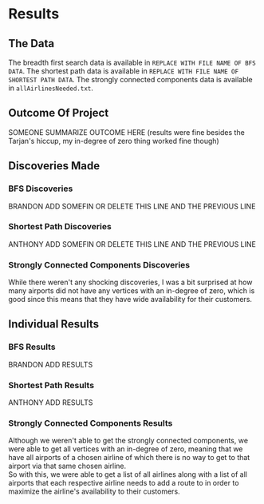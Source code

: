 # Results
## The Data
The breadth first search data is available in `REPLACE WITH FILE NAME OF BFS DATA`. The shortest path data is available in `REPLACE WITH FILE NAME OF SHORTEST PATH DATA`. The strongly connected components data is available in `allAirlinesNeeded.txt`. 
## Outcome Of Project
SOMEONE SUMMARIZE OUTCOME HERE (results were fine besides the Tarjan's hiccup, my in-degree of zero thing worked fine though)
## Discoveries Made
### BFS Discoveries
BRANDON ADD SOMEFIN OR DELETE THIS LINE AND THE PREVIOUS LINE
### Shortest Path Discoveries
ANTHONY ADD SOMEFIN OR DELETE THIS LINE AND THE PREVIOUS LINE
### Strongly Connected Components Discoveries
While there weren't any shocking discoveries, I was a bit surprised at how many airports did not have any vertices with an in-degree of zero, which is good since this means that they have wide availability for their customers. 
## Individual Results
### BFS Results
BRANDON ADD RESULTS
### Shortest Path Results
ANTHONY ADD RESULTS
### Strongly Connected Components Results
Although we weren't able to get the strongly connected components, we were able to get all vertices with an in-degree of zero, meaning that we have all airports of a chosen airline of which there is no way to get to that airport via that same chosen airline.<br/>
So with this, we were able to get a list of all airlines along with a list of all airports that each respective airline needs to add a route to in order to maximize the airline's availability to their customers.
